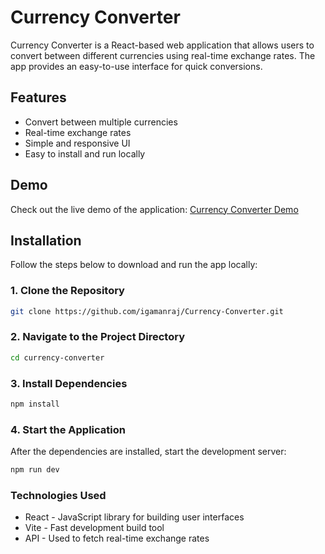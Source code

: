 # Currency Converter

Currency Converter is a React-based web application that allows users to convert between different currencies using real-time exchange rates. The app provides an easy-to-use interface for quick conversions.

## Features

- Convert between multiple currencies
- Real-time exchange rates
- Simple and responsive UI
- Easy to install and run locally

## Demo

Check out the live demo of the application: [Currency Converter Demo](https://currency-converter-sigma-lime.vercel.app/)

## Installation

Follow the steps below to download and run the app locally:

### 1. Clone the Repository

```bash
git clone https://github.com/igamanraj/Currency-Converter.git
```

### 2. Navigate to the Project Directory

```bash
cd currency-converter
```
### 3. Install Dependencies
```bash
npm install
```

### 4. Start the Application
After the dependencies are installed, start the development server:
```bash
npm run dev
```
### Technologies Used 

- React - JavaScript library for building user interfaces 
- Vite - Fast development build tool
- API - Used to fetch real-time exchange rates


